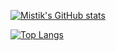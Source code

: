 [![Mistik's GitHub stats](https://github-readme-stats.vercel.app/api?username=mistik)](https://github.com/mistik)

[![Top Langs](https://github-readme-stats.vercel.app/api/top-langs/?username=mistik&layout=compact)](https://github.com/anuraghazra/github-readme-stats)
